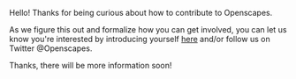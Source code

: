 Hello! Thanks for being curious about how to contribute to Openscapes. 

As we figure this out and formalize how you can get involved, you can let us know you're interested by introducing yourself [here](https://github.com/Openscapes/leadership/issues/3) and/or follow us on Twitter @Openscapes. 

Thanks, there will be more information soon!

<!---
For ideas, see: https://github.com/nucleus-network/missioninfo/blob/master/CONTRIBUTING.md
--->
